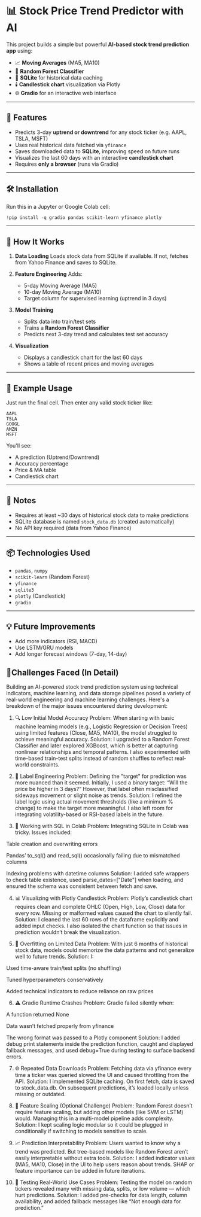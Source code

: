 # 📊 Stock Price Trend Predictor with AI

This project builds a simple but powerful **AI-based stock trend prediction app** using:

* 📈 **Moving Averages** (MA5, MA10)
* 🧠 **Random Forest Classifier**
* 💾 **SQLite** for historical data caching
* 🕯️ **Candlestick chart** visualization via Plotly
* 🌐 **Gradio** for an interactive web interface

---

## 🚀 Features

* Predicts 3-day **uptrend or downtrend** for any stock ticker (e.g. AAPL, TSLA, MSFT)
* Uses real historical data fetched via `yfinance`
* Saves downloaded data to **SQLite**, improving speed on future runs
* Visualizes the last 60 days with an interactive **candlestick chart**
* Requires **only a browser** (runs via Gradio)

---

## 🛠️ Installation

Run this in a Jupyter or Google Colab cell:

```python
!pip install -q gradio pandas scikit-learn yfinance plotly
```

---

## 🧠 How It Works

1. **Data Loading**
   Loads stock data from SQLite if available. If not, fetches from Yahoo Finance and saves to SQLite.

2. **Feature Engineering**
   Adds:

   * 5-day Moving Average (MA5)
   * 10-day Moving Average (MA10)
   * Target column for supervised learning (uptrend in 3 days)

3. **Model Training**

   * Splits data into train/test sets
   * Trains a **Random Forest Classifier**
   * Predicts next 3-day trend and calculates test set accuracy

4. **Visualization**

   * Displays a candlestick chart for the last 60 days
   * Shows a table of recent prices and moving averages

---

## 🧪 Example Usage

Just run the final cell. Then enter any valid stock ticker like:

```
AAPL
TSLA
GOOGL
AMZN
MSFT
```

You'll see:

* A prediction (Uptrend/Downtrend)
* Accuracy percentage
* Price & MA table
* Candlestick chart

---

## 📝 Notes

* Requires at least \~30 days of historical stock data to make predictions
* SQLite database is named `stock_data.db` (created automatically)
* No API key required (data from Yahoo Finance)

---

## 📦 Technologies Used

* `pandas`, `numpy`
* `scikit-learn` (Random Forest)
* `yfinance`
* `sqlite3`
* `plotly` (Candlestick)
* `gradio`

---

## 💡 Future Improvements

* Add more indicators (RSI, MACD)
* Use LSTM/GRU models
* Add longer forecast windows (7-day, 14-day)


## 🧩Challenges Faced (In Detail)
Building an AI-powered stock trend prediction system using technical indicators, machine learning, and data storage pipelines posed a variety of real-world engineering and machine learning challenges. Here's a breakdown of the major issues encountered during development:

1. 🔍 Low Initial Model Accuracy
Problem: When starting with basic machine learning models (e.g., Logistic Regression or Decision Trees) using limited features (Close, MA5, MA10), the model struggled to achieve meaningful accuracy.
Solution: I upgraded to a Random Forest Classifier and later explored XGBoost, which is better at capturing nonlinear relationships and temporal patterns. I also experimented with time-based train-test splits instead of random shuffles to reflect real-world constraints.

2. 🧪 Label Engineering
Problem: Defining the "target" for prediction was more nuanced than it seemed. Initially, I used a binary target: “Will the price be higher in 3 days?” However, that label often misclassified sideways movement or slight noise as trends.
Solution: I refined the label logic using actual movement thresholds (like a minimum % change) to make the target more meaningful. I also left room for integrating volatility-based or RSI-based labels in the future.

3. 💾 Working with SQL in Colab
Problem: Integrating SQLite in Colab was tricky. Issues included:

Table creation and overwriting errors

Pandas’ to_sql() and read_sql() occasionally failing due to mismatched columns

Indexing problems with datetime columns
Solution: I added safe wrappers to check table existence, used parse_dates=["Date"] when loading, and ensured the schema was consistent between fetch and save.

4. 📊 Visualizing with Plotly Candlestick
Problem: Plotly’s candlestick chart requires clean and complete OHLC (Open, High, Low, Close) data for every row. Missing or malformed values caused the chart to silently fail.
Solution: I cleaned the last 60 rows of the dataframe explicitly and added input checks. I also isolated the chart function so that issues in prediction wouldn’t break the visualization.

5. 🧠 Overfitting on Limited Data
Problem: With just 6 months of historical stock data, models could memorize the data patterns and not generalize well to future trends.
Solution: I:

Used time-aware train/test splits (no shuffling)

Tuned hyperparameters conservatively

Added technical indicators to reduce reliance on raw prices

6. ⚠️ Gradio Runtime Crashes
Problem: Gradio failed silently when:

A function returned None

Data wasn’t fetched properly from yfinance

The wrong format was passed to a Plotly component
Solution: I added debug print statements inside the prediction function, caught and displayed fallback messages, and used debug=True during testing to surface backend errors.

7. 🌐 Repeated Data Downloads
Problem: Fetching data via yfinance every time a ticker was queried slowed the UI and caused throttling from the API.
Solution: I implemented SQLite caching. On first fetch, data is saved to stock_data.db. On subsequent predictions, it’s loaded locally unless missing or outdated.

8. 🔢 Feature Scaling (Optional Challenge)
Problem: Random Forest doesn’t require feature scaling, but adding other models (like SVM or LSTM) would. Managing this in a multi-model pipeline adds complexity.
Solution: I kept scaling logic modular so it could be plugged in conditionally if switching to models sensitive to scale.

9. 📈 Prediction Interpretability
Problem: Users wanted to know why a trend was predicted. But tree-based models like Random Forest aren’t easily interpretable without extra tools.
Solution: I added indicator values (MA5, MA10, Close) in the UI to help users reason about trends. SHAP or feature importance can be added in future iterations.

10. 🧪 Testing Real-World Use Cases
Problem: Testing the model on random tickers revealed many with missing data, splits, or low volume — which hurt predictions.
Solution: I added pre-checks for data length, column availability, and added fallback messages like “Not enough data for prediction.”


